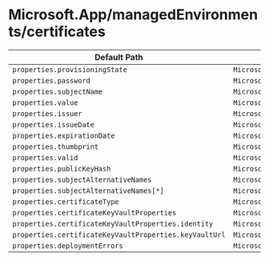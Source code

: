 # Microsoft.App/managedEnvironments/certificates

| Default Path | Alias |
|---|---|
| `properties.provisioningState` | `Microsoft.App/managedEnvironments/certificates/provisioningState` |
| `properties.password` | `Microsoft.App/managedEnvironments/certificates/password` |
| `properties.subjectName` | `Microsoft.App/managedEnvironments/certificates/subjectName` |
| `properties.value` | `Microsoft.App/managedEnvironments/certificates/value` |
| `properties.issuer` | `Microsoft.App/managedEnvironments/certificates/issuer` |
| `properties.issueDate` | `Microsoft.App/managedEnvironments/certificates/issueDate` |
| `properties.expirationDate` | `Microsoft.App/managedEnvironments/certificates/expirationDate` |
| `properties.thumbprint` | `Microsoft.App/managedEnvironments/certificates/thumbprint` |
| `properties.valid` | `Microsoft.App/managedEnvironments/certificates/valid` |
| `properties.publicKeyHash` | `Microsoft.App/managedEnvironments/certificates/publicKeyHash` |
| `properties.subjectAlternativeNames` | `Microsoft.App/managedEnvironments/certificates/subjectAlternativeNames` |
| `properties.subjectAlternativeNames[*]` | `Microsoft.App/managedEnvironments/certificates/subjectAlternativeNames[*]` |
| `properties.certificateType` | `Microsoft.App/managedEnvironments/certificates/certificateType` |
| `properties.certificateKeyVaultProperties` | `Microsoft.App/managedEnvironments/certificates/certificateKeyVaultProperties` |
| `properties.certificateKeyVaultProperties.identity` | `Microsoft.App/managedEnvironments/certificates/certificateKeyVaultProperties.identity` |
| `properties.certificateKeyVaultProperties.keyVaultUrl` | `Microsoft.App/managedEnvironments/certificates/certificateKeyVaultProperties.keyVaultUrl` |
| `properties.deploymentErrors` | `Microsoft.App/managedEnvironments/certificates/deploymentErrors` |

